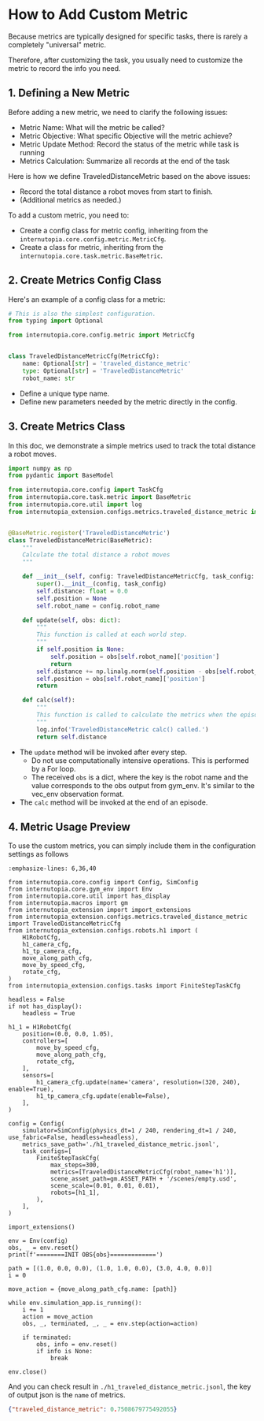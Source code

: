 # How to Add Custom Metric

Because metrics are typically designed for specific tasks, there is rarely a completely "universal" metric.

Therefore, after customizing the task, you usually need to customize the metric to record the info you need.

## 1. Defining a New Metric
Before adding a new metric, we need to clarify the following issues:

- Metric Name: What will the metric be called?
- Metric Objective: What specific Objective will the metric achieve?
- Metric Update Method: Record the status of the metric while task is running
- Metrics Calculation: Summarize all records at the end of the task


Here is how we define TraveledDistanceMetric based on the above issues:

  - Record the total distance a robot moves from start to finish.
  - (Additional metrics as needed.)

To add a custom metric, you need to:
- Create a config class for metric config, inheriting from the `internutopia.core.config.metric.MetricCfg`.
- Create a class for metric, inheriting from the `internutopia.core.task.metric.BaseMetric`.


## 2. Create Metrics Config Class

Here's an example of a config class for a metric:

```python
# This is also the simplest configuration.
from typing import Optional

from internutopia.core.config.metric import MetricCfg


class TraveledDistanceMetricCfg(MetricCfg):
    name: Optional[str] = 'traveled_distance_metric'
    type: Optional[str] = 'TraveledDistanceMetric'
    robot_name: str
```

- Define a unique type name.
- Define new parameters needed by the metric directly in the config.


## 3. Create Metrics Class

In this doc, we demonstrate a simple metrics used to track the total distance a robot moves.

```Python
import numpy as np
from pydantic import BaseModel

from internutopia.core.config import TaskCfg
from internutopia.core.task.metric import BaseMetric
from internutopia.core.util import log
from internutopia_extension.configs.metrics.traveled_distance_metric import TraveledDistanceMetricCfg


@BaseMetric.register('TraveledDistanceMetric')
class TraveledDistanceMetric(BaseMetric):
    """
    Calculate the total distance a robot moves
    """

    def __init__(self, config: TraveledDistanceMetricCfg, task_config: TaskCfg):
        super().__init__(config, task_config)
        self.distance: float = 0.0
        self.position = None
        self.robot_name = config.robot_name

    def update(self, obs: dict):
        """
        This function is called at each world step.
        """
        if self.position is None:
            self.position = obs[self.robot_name]['position']
            return
        self.distance += np.linalg.norm(self.position - obs[self.robot_name]['position'])
        self.position = obs[self.robot_name]['position']
        return

    def calc(self):
        """
        This function is called to calculate the metrics when the episode is terminated.
        """
        log.info('TraveledDistanceMetric calc() called.')
        return self.distance

```
- The `update` method will be invoked after every step.
   - Do not use computationally intensive operations. This is performed by a For loop.
   - The received `obs` is a dict, where the key is the robot name and the value corresponds to the obs output from gym_env. It's similar to the vec_env observation format.
- The `calc` method will be invoked at the end of an episode.


## 4. Metric Usage Preview

To use the custom metrics, you can simply include them in the configuration settings as follows

```{code-block} python
:emphasize-lines: 6,36,40

from internutopia.core.config import Config, SimConfig
from internutopia.core.gym_env import Env
from internutopia.core.util import has_display
from internutopia.macros import gm
from internutopia_extension import import_extensions
from internutopia_extension.configs.metrics.traveled_distance_metric import TraveledDistanceMetricCfg
from internutopia_extension.configs.robots.h1 import (
    H1RobotCfg,
    h1_camera_cfg,
    h1_tp_camera_cfg,
    move_along_path_cfg,
    move_by_speed_cfg,
    rotate_cfg,
)
from internutopia_extension.configs.tasks import FiniteStepTaskCfg

headless = False
if not has_display():
    headless = True

h1_1 = H1RobotCfg(
    position=(0.0, 0.0, 1.05),
    controllers=[
        move_by_speed_cfg,
        move_along_path_cfg,
        rotate_cfg,
    ],
    sensors=[
        h1_camera_cfg.update(name='camera', resolution=(320, 240), enable=True),
        h1_tp_camera_cfg.update(enable=False),
    ],
)

config = Config(
    simulator=SimConfig(physics_dt=1 / 240, rendering_dt=1 / 240, use_fabric=False, headless=headless),
    metrics_save_path='./h1_traveled_distance_metric.jsonl',
    task_configs=[
        FiniteStepTaskCfg(
            max_steps=300,
            metrics=[TraveledDistanceMetricCfg(robot_name='h1')],
            scene_asset_path=gm.ASSET_PATH + '/scenes/empty.usd',
            scene_scale=(0.01, 0.01, 0.01),
            robots=[h1_1],
        ),
    ],
)

import_extensions()

env = Env(config)
obs, _ = env.reset()
print(f'========INIT OBS{obs}=============')

path = [(1.0, 0.0, 0.0), (1.0, 1.0, 0.0), (3.0, 4.0, 0.0)]
i = 0

move_action = {move_along_path_cfg.name: [path]}

while env.simulation_app.is_running():
    i += 1
    action = move_action
    obs, _, terminated, _, _ = env.step(action=action)

    if terminated:
        obs, info = env.reset()
        if info is None:
            break

env.close()
```

And you can check result in `./h1_traveled_distance_metric.jsonl`, the key of output json is the `name` of metrics.

```json
{"traveled_distance_metric": 0.7508679775492055}
```
